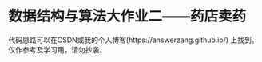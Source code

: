 <h1>数据结构与算法大作业二——药店卖药</h1>
  代码思路可以在CSDN或我的个人博客(https://answerzang.github.io/) 上找到。<br/>
  仅作参考及学习用，请勿抄袭。
